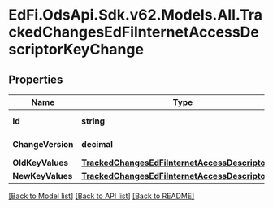 # EdFi.OdsApi.Sdk.v62.Models.All.TrackedChangesEdFiInternetAccessDescriptorKeyChange

## Properties

Name | Type | Description | Notes
------------ | ------------- | ------------- | -------------
**Id** | **string** | Resource identifier | [optional] 
**ChangeVersion** | **decimal** | Change version | [optional] 
**OldKeyValues** | [**TrackedChangesEdFiInternetAccessDescriptorKey**](TrackedChangesEdFiInternetAccessDescriptorKey.md) |  | [optional] 
**NewKeyValues** | [**TrackedChangesEdFiInternetAccessDescriptorKey**](TrackedChangesEdFiInternetAccessDescriptorKey.md) |  | [optional] 

[[Back to Model list]](../README.md#documentation-for-models) [[Back to API list]](../README.md#documentation-for-api-endpoints) [[Back to README]](../README.md)

